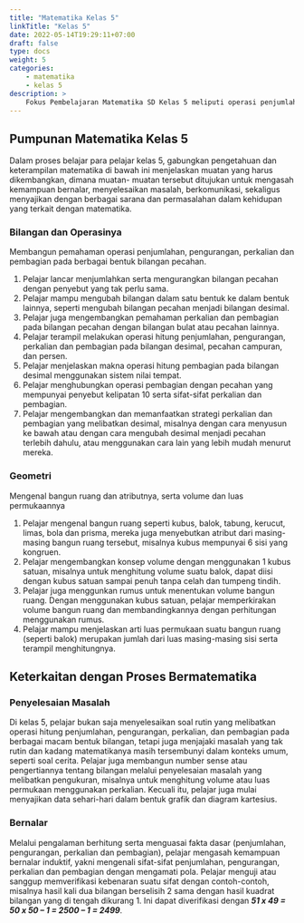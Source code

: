 ```yaml
---
title: "Matematika Kelas 5"
linkTitle: "Kelas 5"
date: 2022-05-14T19:29:11+07:00
draft: false
type: docs
weight: 5
categories:
    - matematika
    - kelas 5
description: >
    Fokus Pembelajaran Matematika SD Kelas 5 meliputi operasi penjumlahan, pengurangan, perkalian dan pembagian pada berbagai bentuk bilangan pecahan; Mengenal bangun ruang dan atributnya, serta volume dan luas permukaannya.
---
```

## Pumpunan Matematika Kelas 5
Dalam proses belajar para pelajar kelas 5, gabungkan pengetahuan dan keterampilan matematika di bawah ini menjelaskan muatan yang harus dikembangkan, dimana muatan- muatan tersebut ditujukan untuk mengasah kemampuan bernalar, menyelesaikan masalah, berkomunikasi, sekaligus menyajikan dengan berbagai sarana dan permasalahan dalam kehidupan yang terkait dengan matematika.

### Bilangan dan Operasinya
Membangun pemahaman operasi penjumlahan, pengurangan, perkalian dan pembagian pada berbagai bentuk bilangan pecahan.
1. Pelajar lancar menjumlahkan serta mengurangkan bilangan pecahan dengan penyebut yang tak perlu sama. 
2. Pelajar mampu mengubah bilangan dalam satu bentuk ke dalam bentuk lainnya, seperti mengubah bilangan pecahan menjadi bilangan desimal. 
3. Pelajar juga mengembangkan pemahaman perkalian dan pembagian pada bilangan pecahan dengan bilangan bulat atau pecahan lainnya.
4. Pelajar terampil melakukan operasi hitung penjumlahan, pengurangan, perkalian dan pembagian pada bilangan desimal, pecahan campuran, dan persen.
5. Pelajar menjelaskan makna operasi hitung pembagian pada bilangan desimal menggunakan sistem nilai tempat.
6. Pelajar menghubungkan operasi pembagian dengan pecahan yang mempunyai penyebut kelipatan 10 serta sifat-sifat perkalian dan pembagian.
7. Pelajar mengembangkan dan memanfaatkan strategi perkalian dan pembagian yang melibatkan desimal, misalnya dengan cara menyusun ke bawah atau dengan cara mengubah desimal menjadi pecahan terlebih dahulu, atau menggunakan cara lain yang lebih mudah menurut mereka.

### Geometri
Mengenal bangun ruang dan atributnya, serta volume dan luas permukaannya
1. Pelajar mengenal bangun ruang seperti kubus, balok, tabung, kerucut, limas, bola dan prisma, mereka juga menyebutkan atribut dari masing-masing bangun ruang tersebut, misalnya kubus mempunyai 6 sisi yang kongruen. 
2. Pelajar mengembangkan konsep volume dengan menggunakan 1 kubus satuan, misalnya untuk menghitung volume suatu balok, dapat diisi dengan kubus satuan sampai penuh tanpa celah dan tumpeng tindih. 
3. Pelajar juga menggunkan rumus untuk menentukan volume bangun ruang. Dengan menggunakan kubus satuan, pelajar memperkirakan volume bangun ruang dan membandingkannya dengan perhitungan menggunakan rumus.
4. Pelajar mampu menjelaskan arti luas permukaan suatu bangun ruang (seperti balok) merupakan jumlah dari luas masing-masing sisi serta terampil menghitungnya.

## Keterkaitan dengan Proses Bermatematika
### Penyelesaian Masalah
Di kelas 5, pelajar bukan saja menyelesaikan soal rutin yang melibatkan operasi hitung penjumlahan, pengurangan, perkalian, dan pembagian pada berbagai macam bentuk bilangan, tetapi juga menjajaki masalah yang tak rutin dan kadang matematikanya masih tersembunyi dalam konteks umum, seperti soal cerita. Pelajar juga membangun number sense atau pengertiannya tentang bilangan melalui penyelesaian masalah yang melibatkan pengukuran, misalnya untuk menghitung volume atau luas permukaan menggunakan perkalian. Kecuali itu, pelajar juga mulai menyajikan data sehari-hari dalam bentuk grafik dan diagram kartesius.

### Bernalar
Melalui pengalaman berhitung serta menguasai fakta dasar (penjumlahan, pengurangan, perkalian dan pembagian), pelajar mengasah kemampuan bernalar induktif, yakni mengenali sifat-sifat penjumlahan, pengurangan, perkalian dan pembagian dengan mengamati pola. Pelajar menguji atau sanggup memverifikasi kebenaran suatu sifat dengan contoh-contoh, misalnya hasil kali dua bilangan berselisih 2 sama dengan hasil kuadrat bilangan yang di tengah dikurang 1. Ini dapat diverifikasi dengan ***51 x 49 = 50 x 50 – 1 = 2500 – 1 = 2499***.